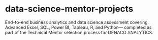 # data-science-mentor-projects
End-to-end business analytics and data science assessment covering Advanced Excel, SQL, Power BI, Tableau, R, and Python— completed as part of the Technical Mentor selection process for DENACO ANALYTICS.
